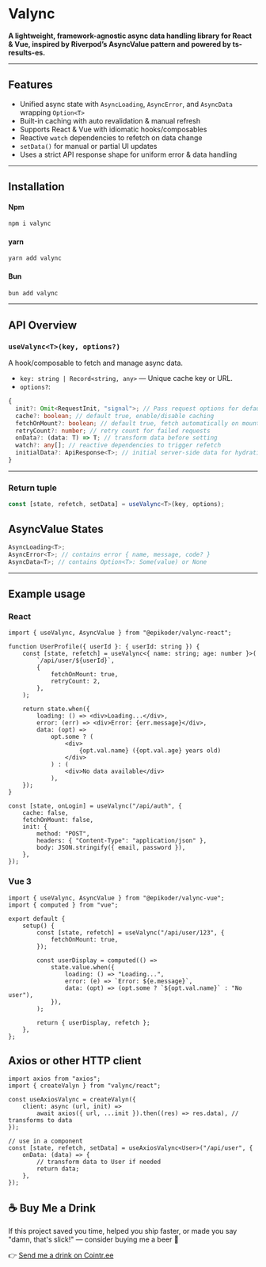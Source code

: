 # Valync

**A lightweight, framework-agnostic async data handling library for React & Vue, inspired by Riverpod’s AsyncValue pattern and powered by ts-results-es.**

---

## Features

- Unified async state with `AsyncLoading`, `AsyncError`, and `AsyncData` wrapping `Option<T>`
- Built-in caching with auto revalidation & manual refresh
- Supports React & Vue with idiomatic hooks/composables
- Reactive `watch` dependencies to refetch on data change
- `setData()` for manual or partial UI updates
- Uses a strict API response shape for uniform error & data handling

---

## Installation

#### Npm

```bash
npm i valync
```

#### yarn

```bash
yarn add valync
```

#### Bun

```bash
bun add valync
```

---

## API Overview

### `useValync<T>(key, options?)`

A hook/composable to fetch and manage async data.

- `key: string | Record<string, any>` — Unique cache key or URL.
- `options?`:

```ts
{
  init?: Omit<RequestInit, "signal">; // Pass request options for default client or custom client
  cache?: boolean; // default true, enable/disable caching
  fetchOnMount?: boolean; // default true, fetch automatically on mount
  retryCount?: number; // retry count for failed requests
  onData?: (data: T) => T; // transform data before setting
  watch?: any[]; // reactive dependencies to trigger refetch
  initialData?: ApiResponse<T>; // initial server-side data for hydration
}
```

---

### Return tuple

```ts
const [state, refetch, setData] = useValync<T>(key, options);
```

## AsyncValue States

```ts
AsyncLoading<T>;
AsyncError<T>; // contains error { name, message, code? }
AsyncData<T>; // contains Option<T>: Some(value) or None
```

---

## Example usage

### React

```tsx
import { useValync, AsyncValue } from "@epikoder/valync-react";

function UserProfile({ userId }: { userId: string }) {
    const [state, refetch] = useValync<{ name: string; age: number }>(
        `/api/user/${userId}`,
        {
            fetchOnMount: true,
            retryCount: 2,
        },
    );

    return state.when({
        loading: () => <div>Loading...</div>,
        error: (err) => <div>Error: {err.message}</div>,
        data: (opt) =>
            opt.some ? (
                <div>
                    {opt.val.name} ({opt.val.age} years old)
                </div>
            ) : (
                <div>No data available</div>
            ),
    });
}
```

```tsx
const [state, onLogin] = useValync("/api/auth", {
    cache: false,
    fetchOnMount: false,
    init: {
        method: "POST",
        headers: { "Content-Type": "application/json" },
        body: JSON.stringify({ email, password }),
    },
});
````

### Vue 3

```tsx
import { useValync, AsyncValue } from "@epikoder/valync-vue";
import { computed } from "vue";

export default {
    setup() {
        const [state, refetch] = useValync("/api/user/123", {
            fetchOnMount: true,
        });

        const userDisplay = computed(() =>
            state.value.when({
                loading: () => "Loading...",
                error: (e) => `Error: ${e.message}`,
                data: (opt) => (opt.some ? `${opt.val.name}` : "No user"),
            }),
        );

        return { userDisplay, refetch };
    },
};
```

## Axios or other HTTP client

```tsx
import axios from "axios";
import { createValyn } from "valync/react";

const useAxiosValync = createValyn({
    client: async (url, init) =>
        await axios({ url, ...init }).then((res) => res.data), // transforms to data
});

// use in a component
const [state, refetch, setData] = useAxiosValync<User>("/api/user", {
    onData: (data) => {
        // transform data to User if needed
        return data;
    },
});
```

## ☕️ Buy Me a Drink

If this project saved you time, helped you ship faster, or made you say "damn, that's slick!" — consider buying me a beer 🍻

👉 [Send me a drink on Cointr.ee](https://cointr.ee/epikoder)
